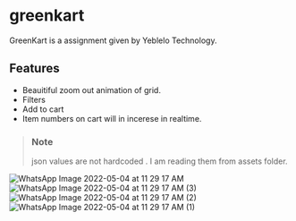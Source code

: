 # greenkart

GreenKart is a assignment given by Yeblelo Technology.

## Features 
 - Beauitiful zoom out animation of grid.
 - Filters
 - Add to cart
 - Item numbers on cart will in incerese in realtime.
 > ### Note 
 >  json values are not hardcoded . I am reading them from assets folder.


![WhatsApp Image 2022-05-04 at 11 29 17 AM](https://user-images.githubusercontent.com/31379541/166630882-4d343b71-eb56-4880-a3cd-c5ef384536ae.jpeg)
![WhatsApp Image 2022-05-04 at 11 29 17 AM (3)](https://user-images.githubusercontent.com/31379541/166630885-854bfeba-6c29-483f-b130-9fa26f742024.jpeg)
![WhatsApp Image 2022-05-04 at 11 29 17 AM (2)](https://user-images.githubusercontent.com/31379541/166630888-bed7ed43-d242-4000-b315-e5d36f8c152d.jpeg)
![WhatsApp Image 2022-05-04 at 11 29 17 AM (1)](https://user-images.githubusercontent.com/31379541/166630894-f91b3535-f7ae-4c13-96fe-4e255590e1a1.jpeg)
